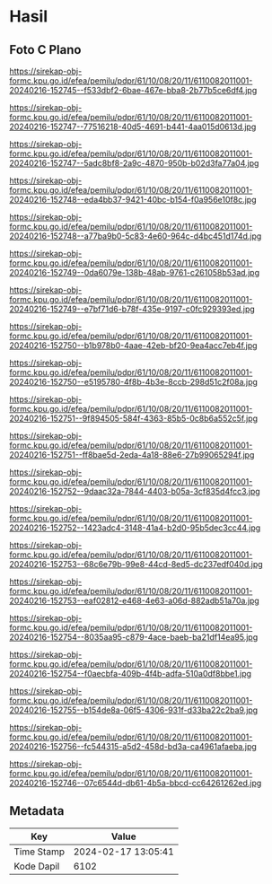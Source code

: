 # Hasil

## Foto C Plano

https://sirekap-obj-formc.kpu.go.id/efea/pemilu/pdpr/61/10/08/20/11/6110082011001-20240216-152745--f533dbf2-6bae-467e-bba8-2b77b5ce6df4.jpg

https://sirekap-obj-formc.kpu.go.id/efea/pemilu/pdpr/61/10/08/20/11/6110082011001-20240216-152747--77516218-40d5-4691-b441-4aa015d0613d.jpg

https://sirekap-obj-formc.kpu.go.id/efea/pemilu/pdpr/61/10/08/20/11/6110082011001-20240216-152747--5adc8bf8-2a9c-4870-950b-b02d3fa77a04.jpg

https://sirekap-obj-formc.kpu.go.id/efea/pemilu/pdpr/61/10/08/20/11/6110082011001-20240216-152748--eda4bb37-9421-40bc-b154-f0a956e10f8c.jpg

https://sirekap-obj-formc.kpu.go.id/efea/pemilu/pdpr/61/10/08/20/11/6110082011001-20240216-152748--a77ba9b0-5c83-4e60-964c-d4bc451d174d.jpg

https://sirekap-obj-formc.kpu.go.id/efea/pemilu/pdpr/61/10/08/20/11/6110082011001-20240216-152749--0da6079e-138b-48ab-9761-c261058b53ad.jpg

https://sirekap-obj-formc.kpu.go.id/efea/pemilu/pdpr/61/10/08/20/11/6110082011001-20240216-152749--e7bf71d6-b78f-435e-9197-c0fc929393ed.jpg

https://sirekap-obj-formc.kpu.go.id/efea/pemilu/pdpr/61/10/08/20/11/6110082011001-20240216-152750--b1b978b0-4aae-42eb-bf20-9ea4acc7eb4f.jpg

https://sirekap-obj-formc.kpu.go.id/efea/pemilu/pdpr/61/10/08/20/11/6110082011001-20240216-152750--e5195780-4f8b-4b3e-8ccb-298d51c2f08a.jpg

https://sirekap-obj-formc.kpu.go.id/efea/pemilu/pdpr/61/10/08/20/11/6110082011001-20240216-152751--9f894505-584f-4363-85b5-0c8b6a552c5f.jpg

https://sirekap-obj-formc.kpu.go.id/efea/pemilu/pdpr/61/10/08/20/11/6110082011001-20240216-152751--ff8bae5d-2eda-4a18-88e6-27b99065294f.jpg

https://sirekap-obj-formc.kpu.go.id/efea/pemilu/pdpr/61/10/08/20/11/6110082011001-20240216-152752--9daac32a-7844-4403-b05a-3cf835d4fcc3.jpg

https://sirekap-obj-formc.kpu.go.id/efea/pemilu/pdpr/61/10/08/20/11/6110082011001-20240216-152752--1423adc4-3148-41a4-b2d0-95b5dec3cc44.jpg

https://sirekap-obj-formc.kpu.go.id/efea/pemilu/pdpr/61/10/08/20/11/6110082011001-20240216-152753--68c6e79b-99e8-44cd-8ed5-dc237edf040d.jpg

https://sirekap-obj-formc.kpu.go.id/efea/pemilu/pdpr/61/10/08/20/11/6110082011001-20240216-152753--eaf02812-e468-4e63-a06d-882adb51a70a.jpg

https://sirekap-obj-formc.kpu.go.id/efea/pemilu/pdpr/61/10/08/20/11/6110082011001-20240216-152754--8035aa95-c879-4ace-baeb-ba21df14ea95.jpg

https://sirekap-obj-formc.kpu.go.id/efea/pemilu/pdpr/61/10/08/20/11/6110082011001-20240216-152754--f0aecbfa-409b-4f4b-adfa-510a0df8bbe1.jpg

https://sirekap-obj-formc.kpu.go.id/efea/pemilu/pdpr/61/10/08/20/11/6110082011001-20240216-152755--b154de8a-06f5-4306-931f-d33ba22c2ba9.jpg

https://sirekap-obj-formc.kpu.go.id/efea/pemilu/pdpr/61/10/08/20/11/6110082011001-20240216-152756--fc544315-a5d2-458d-bd3a-ca4961afaeba.jpg

https://sirekap-obj-formc.kpu.go.id/efea/pemilu/pdpr/61/10/08/20/11/6110082011001-20240216-152746--07c6544d-db61-4b5a-bbcd-cc64261262ed.jpg


## Metadata

| Key        | Value               |
| ---------- | ------------------- |
| Time Stamp | 2024-02-17 13:05:41 |
| Kode Dapil | 6102                |



